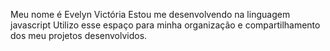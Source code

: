 Meu nome é Evelyn Victória
Estou me desenvolvendo na linguagem javascript
Utilizo esse espaço para minha organização e compartilhamento dos meu projetos desenvolvidos.
